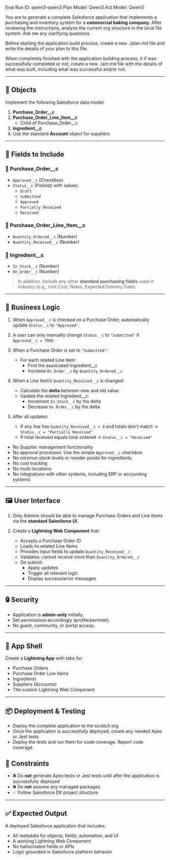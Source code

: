 Eval Run ID: qwen3-qwen3
Plan Model: Qwen3
Act Model: Qwen3

You are to generate a complete Salesforce application that implements a purchasing and inventory system for a **commercial baking company**. After reviewing the instructions, analyze the current org structure in the local file system. Ask me any clarifying questions.

Before starting the application build process, create a new ./plan.md file and write the details of your plan to this file.

When completely finished with the application building process, it if was successfully completed or not, create a new ./act.md file with the details of what was built, including what was successful and/or not.

---

## 🧱 Objects

Implement the following Salesforce data model:

1. **Purchase_Order__c**  
2. **Purchase_Order_Line_Item__c**  
   - Child of Purchase_Order__c  
3. **Ingredient__c**
4. Use the standard **Account** object for suppliers

---

## 🧩 Fields to Include

### 🔹 Purchase_Order__c
- `Approved__c` (Checkbox)
- `Status__c` (Picklist) with values:
  - `Draft`
  - `Submitted`
  - `Approved`
  - `Partially Received`
  - `Received`

### 🔹 Purchase_Order_Line_Item__c
- `Quantity_Ordered__c` (Number)
- `Quantity_Received__c` (Number)

### 🔹 Ingredient__c
- `In_Stock__c` (Number)
- `On_Order__c` (Number)

> In addition, include any other **standard purchasing fields** used in industry (e.g., Unit Cost, Notes, Expected Delivery Date).

---

## 🔁 Business Logic

1. When `Approved__c` is checked on a Purchase Order, automatically update `Status__c` to `"Approved"`.

2. A user can only manually change `Status__c` to `"Submitted"` if `Approved__c = TRUE`.

3. When a Purchase Order is set to `"Submitted"`:
   - For each related Line Item:
     - Find the associated Ingredient__c
     - Increase `On_Order__c` by `Quantity_Ordered__c`

4. When a Line Item’s `Quantity_Received__c` is changed:
   - Calculate the **delta** between new and old value
   - Update the related Ingredient__c:
     - Increment `In_Stock__c` by the delta
     - Decrease `On_Order__c` by the delta

5. After all updates:
   - If any line has `Quantity_Received__c > 0` and totals don't match → `Status__c = "Partially Received"`
   - If total received equals total ordered → `Status__c = "Received"`


- No Supplier management functionality
- No approval processes. Use the simple `Approved__c` checkbox
- No minimun stock levels or reorder points for ingredients.
- No cost tracking
- No multi-locations
- No integrations with other systems, including ERP or accounting systems

---

## 🖼️ User Interface

1. Only Admins should be able to manage Purchase Orders and Line Items via the **standard Salesforce UI**. 

2. Create a **Lightning Web Component** that:
   - Accepts a Purchase Order ID
   - Loads its related Line Items
   - Provides input fields to update `Quantity_Received__c`
   - Validates: cannot receive more than `Quantity_Ordered__c`
   - On submit:
     - Apply updates
     - Trigger all relevant logic
     - Display success/error messages

---

## 🔒 Security

- Application is **admin-only** initially.
- Set permissions accordingly (profile/permset).
- No guest, community, or portal access.

---

## 🧭 App Shell

Create a **Lightning App** with tabs for:

- Purchase Orders  
- Purchase Order Line Items  
- Ingredients  
- Suppliers (Accounts)  
- The custom Lightning Web Component  

---

## 📦 Deployment & Testing

- Deploy the complete application to the scratch org
- Once the application is successfully deployed, create any needed Apex or Jest tests
- Deploy the tests and run them for code coverage. Report code coverage. 

## 🛑 Constraints

- ❌ Do **not** generate Apex tests or Jest tests until after the application is successfully deployed
- ❌ Do **not** assume any managed packages
- ✅ Follow Salesforce DX project structure

---

## ✅ Expected Output

A deployed Salesforce application that includes:

- All metadata for objects, fields, automation, and UI
- A working Lightning Web Component
- No hallucinated fields or APIs
- Logic grounded in Salesforce platform behavior